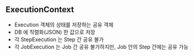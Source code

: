 ## ExecutionContext

- Execution 객체의 상태를 저장하는 공유 객체
- DB 에 직렬화(JSON) 한 값으로 저장
- 각 StepExecution 는 Step 간 공유 불가
- 각 JobExecution 는 Job 간 공유 불가하지만, Job 안의 Step 간에는 공유 가능